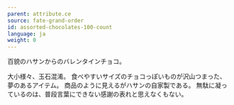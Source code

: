 ```yaml
---
parent: attribute.ce
source: fate-grand-order
id: assorted-chocolates-100-count
language: ja
weight: 0
---
```


百貌のハサンからのバレンタインチョコ。

大小様々、玉石混淆。
食べやすいサイズのチョコっぽいものが沢山つまった、夢のあるアイテム。
商品のように見えるがハサンの自家製である。
無駄に凝っているのは、普段言葉にできない感謝の表れと思えなくもない。
